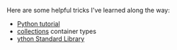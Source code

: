 Here are some helpful tricks I've learned along the way:
- [Python tutorial](https://docs.python.org/3/tutorial/index.html)
- [collections](https://docs.python.org/3/library/collections.html) container types
- [ython Standard Library](https://docs.python.org/3/library/index.html#library-index)